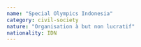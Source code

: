 ```yaml
---
name: "Special Olympics Indonesia"
category: civil-society
nature: "Organisation à but non lucratif"
nationality: IDN
---
```

    